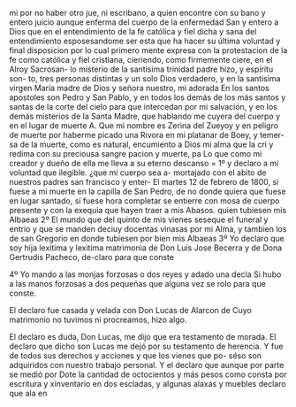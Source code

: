 mi por no haber otro jue, ni escribano, a quien encontre con su bano y entero juicio aunque enferma del cuerpo de la enfermedad
San y entero a Dios que en el entendimiento de la fe católica y fiel dicha y sana del entendimiento esposesandome ser esta que ha hacer su última voluntad y final disposicion por lo cual primero mente expresa con la protestacion de la fe como católica y fiel
cristiana, cieriendo, como firmemente ciere, en el Alroy Sacrosan- lo misterio de la santisima trinidad padre hizo, y espíritu son- to, tres personas distintas y un solo Dios verdadero, y en la santisima virgen María madre de Dios y señora nuestro, mi adorada
En los santos apostoles son Pedro y San Pablo, y en todos los demás de los más santos y santas de la corte del cielo para que intercedan por mi salvación, y en los demás misterios de la Santa Madre, que hablando me cuyera del cuerpo y en el lugar de muerte
A. Que mi nombre es Zerina del Zueyoy y en peligro de muerte por haberme picado una Rivora en mi platanar de Boey, y temer-sa de la muerte, como es natural, encumiento a Dios mi alma que la cri y redima con su preciousa sangre pacion y muerte, pa
Lo que como mi creador y dueño de ella me lleva a su eterno descanso = 1º y declaro a mi voluntad que ilegible. ¿que mi cuerpo sea a- mortajado con el abito de nuestros padres san francisco y enter-
El martes 12 de febrero de 1800, si fuese a mi muerte en la capilla de San Pedro, de no donde quiera que fuese en lugar santado, si fuese hora completar se entierre con mosa de cuerpo presente y con la exequia que hayen traer a mis Abasos.
quien tubiesen mis Albaeas
2º El mundo que del quinto de mis vienes seseque el funeral y entrio
y que se manden deciuy docentas vinasas por mi Alma, y tambien los
de san Gregorio en donde tubiesen por bien mis Albaeas
3º Yo declaro que soy hija lexitima y lexitima matrimonia de Don Luis Jose Becerra y de Dona Gertrudis Pacheco, de-claro para que conste

4º Yo mando a las monjas forzosas o dos reyes y adado una decla
Si hubo a las manos forzosas a dos pequeñas que alguna vez se rolo para que conste.

El declaro fue casada y velada con Don Lucas de Alarcon de Cuyo matrimonio no tuvimos ni procreamos, hizo algo.

El declaro es duda, Don Lucas, me dijo que era testamento de morada.
El declaro que dicho son Lucas me dejó por su testamento de herencia. 
Y fue de todos sus derechos y acciones y que los vienes que po- 
séso son adquiridos con nuestro trabajo personal. 
Y el declaro que aunque por parte se medió por Dote la cantidad de
octocientos y más pesos como consta por escritura y xinventario en dos escladas, y algunas alaxas y muebles declaro que ala en